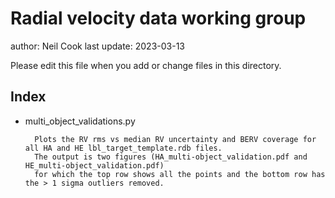 # Radial velocity data working group 

author: Neil Cook
last update: 2023-03-13

Please edit this file when you add or change files in this directory.


## Index

- multi_object_validations.py
    
        Plots the RV rms vs median RV uncertainty and BERV coverage for all HA and HE lbl_target_template.rdb files. 
        The output is two figures (HA_multi-object_validation.pdf and HE_multi-object_validation.pdf)
        for which the top row shows all the points and the bottom row has the > 1 sigma outliers removed.
